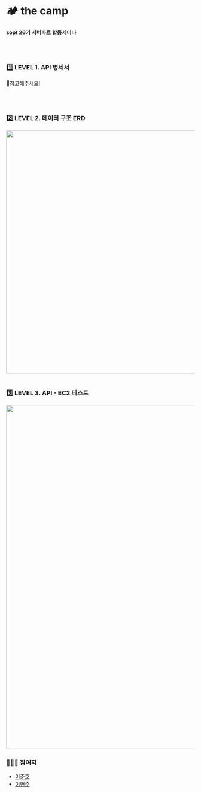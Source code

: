 # 🏕 the camp
__sopt 26기 서버파트 합동세미나__ <br/>


<br/>
<br/>

### 1️⃣ LEVEL 1. API 명세서
[🔗참고해주세요!](https://github.com/bokdoll/thecamp/wiki)  

<br/>
<br/>

### 2️⃣ LEVEL 2. 데이터 구조 ERD
<img src="https://user-images.githubusercontent.com/37169252/83380403-d0f35600-a418-11ea-8b4e-379a56aba894.png" width= "650">

<br/>
<br/>

### 3️⃣ LEVEL 3. API - EC2 테스트
<img src="https://user-images.githubusercontent.com/37169252/83380567-2def0c00-a419-11ea-9dac-b03996efd613.png" width= "920">

<br/>

### 🧑🏻‍💻 참여자

* [이준호](https://github.com/juno7803)
* [이현주](https://github.com/bokdoll)
